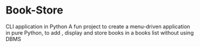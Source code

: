 # Book-Store
CLI application in Python
A fun project to create a menu-driven application in pure Python, to add , display and store books in a books list without using DBMS 
